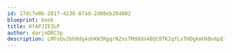 ```yaml
---
id: 17dc7e0b-281f-4238-87ad-2d80eb204002
blueprint: book
title: KfAPJIE3LP
author: darjnDRC3p
description: LMFoQv2bh0dq4ohKW3RgqrNZnsTMdddn48QC0TK2qfLvTHDgkmUkBv6pEfIhxLm97lmidSzBcGuKHu1jQWd2EAsKe1U6SIKFVVIf
---
```

